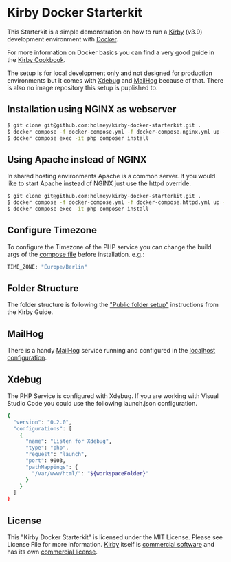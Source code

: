 # Kirby Docker Starterkit

This Starterkit is a simple demonstration on how to run a [Kirby](https://getkirby.com/) (v3.9) development environment with [Docker](https://www.docker.com/).

For more information on Docker basics you can find a very good guide in the [Kirby Cookbook](https://getkirby.com/docs/cookbook/setup/kirby-meets-docker#example-4-docker-compose).

The setup is for local development only and not designed for production environments but it comes with [Xdebug](#xdebug) and [MailHog](#mailhog) because of that. There is also no image repository this setup is puplished to.

## Installation using NGINX as webserver

```bash
$ git clone git@github.com:holmey/kirby-docker-starterkit.git .
$ docker compose -f docker-compose.yml -f docker-compose.nginx.yml up -d
$ docker compose exec -it php composer install
```

## Using Apache instead of NGINX

In shared hosting environments Apache is a common server.
If you would like to start Apache instead of NGINX just use the httpd override.

```bash
$ git clone git@github.com:holmey/kirby-docker-starterkit.git .
$ docker compose -f docker-compose.yml -f docker-compose.httpd.yml up -d
$ docker compose exec -it php composer install
```

## Configure Timezone

To configure the Timezone of the PHP service you can change the build args of the [compose file](./docker-compose.yml) before installation. e.g.:

```bash
TIME_ZONE: "Europe/Berlin"
```

## Folder Structure

The folder structure is following the ["Public folder setup"](https://getkirby.com/docs/guide/configuration#custom-folder-setup__public-folder-setup) instructions from the Kirby Guide.

## MailHog

There is a handy [MailHog](https://github.com/mailhog/MailHog) service running and configured in the [localhost configuration](./site/config/config.localhost.php).

## Xdebug

The PHP Service is configured with Xdebug. If you are working with Visual Studio Code you could use the following launch.json configuration.

```bash
{
  "version": "0.2.0",
  "configurations": [
    {
      "name": "Listen for Xdebug",
      "type": "php",
      "request": "launch",
      "port": 9003,
      "pathMappings": {
        "/var/www/html/": "${workspaceFolder}"
      }
    }
  ]
}

```

## License

This "Kirby Docker Starterkit" is licensed under the MIT License. Please see License File for more information. [Kirby](https://getkirby.com/) itself is [commercial software](https://getkirby.com/buy) and has its own [commercial license](https://getkirby.com/license).
